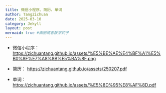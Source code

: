 ```yaml
---
title: 微信小程序、简历、单词
author: TangZichuan
date: 2025-03-10
category: Jekyll
layout: post
mermaid: true #画图或者数学式子
---
```

- 微信小程序：
https://zichuantang.github.io/assets/%E5%BE%AE%E4%BF%A1%E5%B0%8F%E7%A8%8B%E5%BA%8F.png
  
- 简历：
https://zichuantang.github.io/assets/250207.pdf

- 单词：
https://zichuantang.github.io/assets/%E5%8D%95%E8%AF%8D.pdf

    
